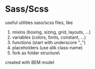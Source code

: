 # Sass/Scss

useful utilities sass/scss files, like
1. mixins (boxing, sizing, grid, layouts, ...)
2. variables (colors, fonts, constant, ...)
3. functions (start with underscore "_")
4. placeholders (use alik class-name)
5. fork as folder structure\

created with BEM model

